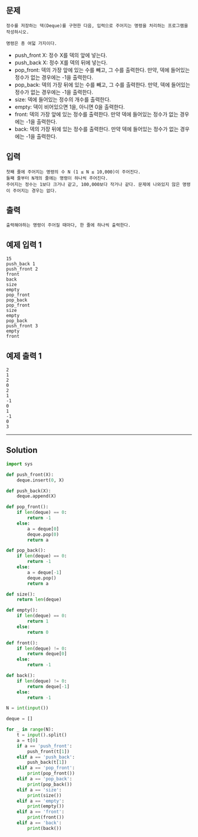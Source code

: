 ## 문제

```
정수를 저장하는 덱(Deque)를 구현한 다음, 입력으로 주어지는 명령을 처리하는 프로그램을 작성하시오.

명령은 총 여덟 가지이다.
```

- push_front X: 정수 X를 덱의 앞에 넣는다.
- push_back X: 정수 X를 덱의 뒤에 넣는다.
- pop_front: 덱의 가장 앞에 있는 수를 빼고, 그 수를 출력한다. 만약, 덱에 들어있는 정수가 없는 경우에는 -1을 출력한다.
- pop_back: 덱의 가장 뒤에 있는 수를 빼고, 그 수를 출력한다. 만약, 덱에 들어있는 정수가 없는 경우에는 -1을 출력한다.
- size: 덱에 들어있는 정수의 개수를 출력한다.
- empty: 덱이 비어있으면 1을, 아니면 0을 출력한다.
- front: 덱의 가장 앞에 있는 정수를 출력한다. 만약 덱에 들어있는 정수가 없는 경우에는 -1을 출력한다.
- back: 덱의 가장 뒤에 있는 정수를 출력한다. 만약 덱에 들어있는 정수가 없는 경우에는 -1을 출력한다.


## 입력

```
첫째 줄에 주어지는 명령의 수 N (1 ≤ N ≤ 10,000)이 주어진다.
둘째 줄부터 N개의 줄에는 명령이 하나씩 주어진다.
주어지는 정수는 1보다 크거나 같고, 100,000보다 작거나 같다. 문제에 나와있지 않은 명령이 주어지는 경우는 없다.
```

## 출력

```
출력해야하는 명령이 주어질 때마다, 한 줄에 하나씩 출력한다.
```

## 예제 입력 1 

```
15
push_back 1
push_front 2
front
back
size
empty
pop_front
pop_back
pop_front
size
empty
pop_back
push_front 3
empty
front
```

## 예제 출력 1 

```
2
1
2
0
2
1
-1
0
1
-1
0
3
```

---

## Solution

```py
import sys

def push_front(X):
    deque.insert(0, X)

def push_back(X):
    deque.append(X)

def pop_front():
    if len(deque) == 0:
        return -1
    else:
        a = deque[0]
        deque.pop(0)
        return a

def pop_back():
    if len(deque) == 0:
        return -1
    else:
        a = deque[-1]
        deque.pop()
        return a

def size():
    return len(deque)

def empty():
    if len(deque) == 0:
        return 1
    else:
        return 0

def front():
    if len(deque) != 0:
        return deque[0]
    else:
        return -1

def back():
    if len(deque) != 0:
        return deque[-1]
    else:
        return -1

N = int(input())

deque = []

for _ in range(N):
    t = input().split()
    a = t[0]
    if a == 'push_front':
        push_front(t[1])
    elif a == 'push_back':
        push_back(t[1])
    elif a == 'pop_front':
        print(pop_front())
    elif a == 'pop_back':
        print(pop_back())
    elif a == 'size':
        print(size())
    elif a == 'empty':
        print(empty())
    elif a == 'front':
        print(front())
    elif a == 'back':
        print(back())
```
